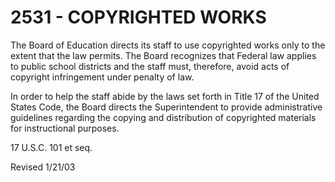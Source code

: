 2531 - COPYRIGHTED WORKS
========================

The Board of Education directs its staff to use copyrighted works only
to the extent that the law permits. The Board recognizes that Federal
law applies to public school districts and the staff must, therefore,
avoid acts of copyright infringement under penalty of law.

In order to help the staff abide by the laws set forth in Title 17 of
the United States Code, the Board directs the Superintendent to provide
administrative guidelines regarding the copying and distribution of
copyrighted materials for instructional purposes.

17 U.S.C. 101 et seq.

Revised 1/21/03
